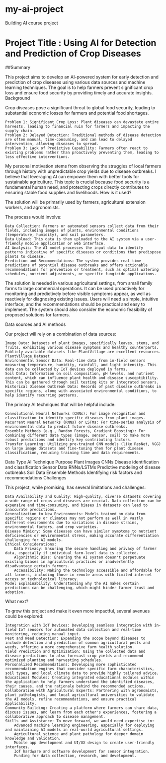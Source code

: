 # my-ai-project
Building AI course project
# Project Title : Using AI for Detection and Prediction of Crop Diseases 

##Summary

This project aims to develop an AI-powered system for early detection and prediction of crop diseases using various data sources and machine learning techniques. The goal is to help farmers prevent significant crop loss and ensure food security by providing timely and accurate insights.
Background

Crop diseases pose a significant threat to global food security, leading to substantial economic losses for farmers and potential food shortages.

    Problem 1: Significant Crop Loss: Plant diseases can devastate entire harvests, leading to financial ruin for farmers and impacting the supply chain.
    Problem 2: Delayed Detection: Traditional methods of disease detection are often manual, time-consuming, and can lead to delayed intervention, allowing diseases to spread.
    Problem 3: Lack of Predictive Capability: Farmers often react to existing problems rather than proactively preventing them, leading to less effective interventions.

My personal motivation stems from observing the struggles of local farmers through history with unpredictable crop yields due to disease outbreaks. I believe that leveraging AI can empower them with better tools for sustainable agriculture. This topic is crucial because food security is a fundamental human need, and protecting crops directly contributes to ensuring stable food supplies and livelihoods.
How is it used?

The solution will be primarily used by farmers, agricultural extension workers, and agronomists.

The process would involve:

    Data Collection: Farmers or automated sensors collect data from their fields, including images of plants, environmental conditions (temperature, humidity), and soil parameters.
    Data Upload: This data is then uploaded to the AI system via a user-friendly mobile application or web interface.
    AI Analysis: The AI model processes the input data to identify patterns indicative of specific diseases or conditions that predispose plants to disease.
    Prediction and Recommendations: The system provides real-time predictions of potential disease outbreaks and offers actionable recommendations for prevention or treatment, such as optimal watering schedules, nutrient adjustments, or specific fungicide applications.

The solution is needed in various agricultural settings, from small family farms to large commercial operations. It can be used proactively for monitoring and predictively before visible symptoms appear, as well as reactively for diagnosing existing issues. Users will need a simple, intuitive interface, and the recommendations should be practical and easy to implement. The system should also consider the economic feasibility of proposed solutions for farmers.



Data sources and AI methods

Our project will rely on a combination of data sources:

    Image Data: Datasets of plant images, specifically leaves, stems, and fruits, exhibiting various disease symptoms and healthy counterparts. Publicly available datasets like PlantVillage are excellent resources. PlantVillage Dataset
    Environmental Sensor Data: Real-time data from in-field sensors measuring temperature, humidity, rainfall, and light intensity. This data can be collected by IoT devices deployed in farms.
    Soil Data: Information on soil composition, pH levels, and nutrient content, which can influence plant health and disease susceptibility. This can be gathered through soil testing kits or integrated sensors.
    Historical Disease Outbreak Data: Records of past disease outbreaks in specific regions, along with associated environmental conditions, to help identify recurring patterns.

The primary AI techniques that will be helpful include:

    Convolutional Neural Networks (CNNs): For image recognition and classification to identify specific diseases from plant images.
    Recurrent Neural Networks (RNNs) or LSTMs: For time-series analysis of environmental data to predict future disease outbreaks.
    Ensemble Methods (e.g., Random Forests, Gradient Boosting): For combining different data types (image, sensor, soil) to make more robust predictions and identify key contributing factors.
    Transfer Learning: Utilizing pre-trained CNN models (like ResNet, VGG) on large image datasets and fine-tuning them for plant disease classification, reducing training time and data requirements.

Data Type	AI Technique	Purpose
Plant Images	CNNs	Disease identification and classification
Sensor Data	RNNs/LSTMs	Predictive modeling of disease outbreaks
Soil Data	Ensemble Methods	Identifying risk factors and recommendations
Challenges

This project, while promising, has several limitations and challenges:

    Data Availability and Quality: High-quality, diverse datasets covering a wide range of crops and diseases are crucial. Data collection can be expensive and time-consuming, and biases in datasets can lead to inaccurate predictions.
    Generalization to New Environments: Models trained on data from specific regions or climates may not perform as well in vastly different environments due to variations in disease strains, environmental factors, and crop varieties.
    Disease Mimicry: Some diseases can have similar symptoms to nutrient deficiencies or environmental stress, making accurate differentiation challenging for AI models.
    Ethical Considerations:
        Data Privacy: Ensuring the secure handling and privacy of farmer data, especially if individual farm-level data is collected.
        Algorithmic Bias: Ensuring the AI system doesn't perpetuate existing biases in agricultural practices or inadvertently disadvantage certain farmers.
        Accessibility: Making the technology accessible and affordable for all farmers, including those in remote areas with limited internet access or technological literacy.
    Model Explainability: Understanding why the AI makes certain predictions can be challenging, which might hinder farmer trust and adoption.

What next?

To grow this project and make it even more impactful, several avenues could be explored:

    Integration with IoT Devices: Developing seamless integration with in-field IoT sensors for automated data collection and real-time monitoring, reducing manual input.
    Pest and Weed Detection: Expanding the scope beyond diseases to include detection and prediction of common agricultural pests and weeds, offering a more comprehensive farm health solution.
    Yield Prediction and Optimization: Using the collected data and disease predictions to also forecast crop yields and recommend optimized planting and harvesting schedules.
    Personalized Recommendations: Developing more sophisticated recommendation engines that consider specific farm characteristics, soil types, and local climate data to provide highly tailored advice.
    Educational Modules: Creating integrated educational modules within the application to help farmers understand the identified diseases, their causes, and the rationale behind the recommended actions.
    Collaboration with Agricultural Experts: Partnering with agronomists, plant pathologists, and local agricultural universities to validate the AI models, refine recommendations, and ensure practical applicability.
    Community Building: Creating a platform where farmers can share data, discuss issues, and learn from each other's experiences, fostering a collaborative approach to disease management.
    Skills and Assistance: To move forward, we would need expertise in:
        Advanced machine learning engineering, especially for deploying and maintaining AI models in real-world agricultural settings.
        Agricultural science and plant pathology for deeper domain knowledge and validation.
        Mobile app development and UI/UX design to create user-friendly interfaces.
        IoT hardware and software development for sensor integration.
        Funding for data collection, research, and development.

